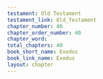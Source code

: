 ```yaml
---
testament: Old Testament
testament_link: Old_Testament
chapter_number: 40
chapter_order_number: 40
chapter_word: 
total_chapters: 40
book_short_name: Exodus
book_link_name: Exodus
layout: chapter
---
```

